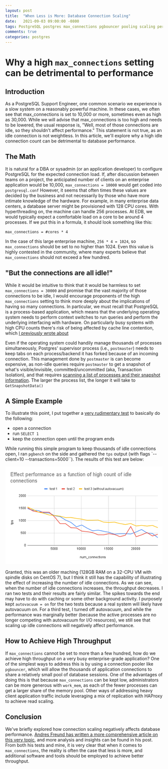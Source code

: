 ```yaml
---
layout: post
title:  "When Less is More: Database Connection Scaling"
date:   2021-09-03 09:00:00 -0800
tags: PostgreSQL postgres max_connections pgbouncer pooling scaling performance
comments: true
categories: postgres
---
```


# Why a high `max_connections` setting can be detrimental to performance

## Introduction
As a PostgreSQL Support Engineer, one common scenario we experience is a slow system on a reasonably powerful machine.  In these cases, we often see that max_connections is set to 10,000 or more, sometimes even as high as 30,000.  While we will advise that max_connections is too high and needs to be lowered, the usual response is, "Well, most of those connections are idle, so they shouldn't affect performance."  This statement is not true, as an idle connection is not weightless.  In this article, we'll explore why a high idle connection count can be detrimental to database performance.

## The Math
It is natural for a DBA or sysadmin (or an application developer) to configure PostgreSQL for the expected connection load.  If, after discussion between teams on a project, the anticipated number of clients on an enterprise application would be 10,000, `max_connections = 10000` would get coded into `postgresql.conf`  However, it seems that often times these values are decided by the business and not necessarily by those who have more intimate knowledge of the hardware.  For example, in many enterprise data centers, a database server might be provisioned with 128 CPU cores.  With hyperthreading on, the machine can handle 256 processes.  At EDB, we would typically expect a comfortable load on a core to be around 4 processes.  If we put this in a formula, it should look something like this:

```
max_connections = #cores * 4
```

In the case of this large enterprise machine, `256 * 4 = 1024`, so `max_connections` should be set to no higher than 1024.  Even this value is highly contested in the community, where many experts believe that `max_connections` should not exceed a few hundred.

## "But the connections are all idle!"
While it would be intuitive to think that it would be harmless to set `max_connections = 30000` and promise that the vast majority of those connections to be idle, I would encourage proponents of the high `max_connections` setting to think more deeply about the implications of having so many connections.  In particular, we must recall that PostgreSQL is a process-based application, which means that the underlying operating system needs to perform context switches to run queries and perform the underlying interfacing with hardware.  On particularly busy systems with high CPU counts there's risk of being affected by cache line contention, which [I previously wrote about](https://richyen.com/postgres/2016/01/14/numa_spinlocks_issue.html)

Even if the operating system could handily manage thousands of processes simultaneously, Postgres' supervisor process (i.e., `postmaster`) needs to keep tabs on each process/backend it has forked because of an incoming connection.  This management done by `postmaster` is can become expensive, as non-idle queries require `postmaster` to get a snapshot of what's visible/invisible, committed/uncommitted (aka, Transaction Isolation), and that requires [scanning a list of processes and their snapshot information](https://github.com/postgres/postgres/blob/317632f3073fc06047a42075eb5e28a9577a4f96/src/backend/storage/ipc/procarray.c).  The larger the process list, the longer it will take to `GetSnapshotData()`

## A Simple Example
To illustrate this point, I put together a [very rudimentary test](https://github.com/richyen/toolbox/blob/master/pg/jdbc/loadTest.java) to basically do the following:
- open a connection
- run `SELECT 1`
- keep the connection open until the program ends

While running this simple program to keep thousands of idle connections open, I ran `pgbench` on the side and gathered the `tps` output (with flags `--client=10 --transactions=5000``).  The results of this test are below:

![connection graph](https://raw.githubusercontent.com/richyen/richyen.github.io/gh-pages/img/max_conn_test.png)

Granted, this was an older maching (128GB RAM on a 32-CPU VM with spindle disks on CentOS  7), but I think it still has the capability of illustrating the effect of increasing the number of idle connections.  As we can see, when the number of idle connections increases, the throughput decreases.  I ran two tests and their results are fairly similar.  The spikes towards the end may have to do with caching or some other background activity.  I purposely kept `autovacuum = on` for the two tests because a real system will likely have autovacuum on.  For a third test, I turned off autovacuum, and while the performance was marginally better (because the active processes are no longer competing with autovacuum for I/O resources), we still see that scaling up idle connections will negatively affect performance.

## How to Achieve High Throughput
If `max_connections` cannot be set to more than a few hundred, how do we achieve high throughput on a very busy enterprise-grade application?  One of the simplest ways to address this is by using a connection pooler like `pgbouncer`, which will allow the thousands of application connections to share a relatively small pool of database sessions.  One of the advantages of doing this is that because `max_connections` can be kept low, administrators can be more generous with `work_mem`, as each of the fewer processes can get a larger share of the memory pool.  Other ways of addressing heavy client application traffic include leveraging a mix of replication with HAProxy to achieve read scaling.

## Conclusion
We've briefly explored how connection scaling negatively affects database performance.  [Andres Freund has written a more comprehensive article on this very topic](https://www.citusdata.com/blog/2020/10/08/analyzing-connection-scalability/), and more analysis and insights can be found in his post.  From both his tests and mine, it is very clear that when it comes to `max_connections`, the reality is often the case that less is more, and additional software and tools should be employed to achieve better throughput.
